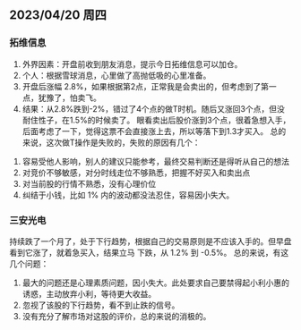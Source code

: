 ## 2023/04/20 周四

### 拓维信息
1. 外界因素：开盘前收到朋友消息，提示今日拓维信息可以加仓。
2. 个人：根据雪球消息，心里做了高抛低吸的心里准备。
3. 开盘后涨幅 2.8%，如果根据第2点，正常我是会卖出的，但考虑到了第一点，犹豫了，怕卖飞。
4. 结果：从2.8%跌到-2%，错过了4个点的做T时机。随后又涨回3个点，但没耐住性子，在1.5%的时候卖了。
眼看卖出后股价涨到3个点，很着急想入手，后面考虑了一下，觉得这票不会直接涨上去，所以等落下到1.3才买入。
总的来说，这次做T操作是失败的，失败的原因有几个：
1) 容易受他人影响，别人的建议只能参考，最终交易判断还是得听从自己的想法
2) 对竞价不够敏感，对分时线走位不够熟悉，把握不好买入和卖出点
3) 对当前股的行情不熟悉，没有心理价位
4) 纠结于小钱，比如 1% 内的波动都没法忍住，容易因小失大。

### 三安光电
持续跌了一个月了，处于下行趋势，根据自己的交易原则是不应该入手的。但早盘看到它涨了，就着急买入，结果立马
下跌，从 1.2% 到 -0.5%。
总的来说，有这几个问题：
1. 最大的问题还是心理素质问题，因小失大。此处要求自己要禁得起小利小惠的诱惑，主动放弃小利，等待更大收益。
2. 忽视了该股的下行趋势，看不到止跌的信号。
3. 没有充分了解市场对这股的评价，总的来说的消极的。


